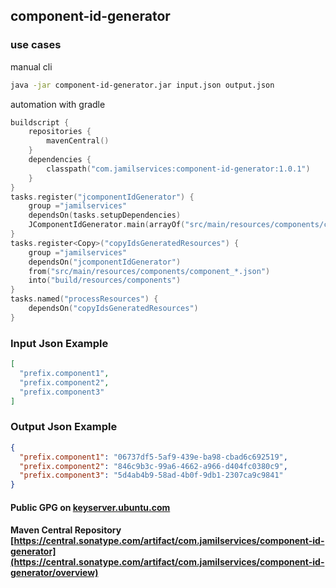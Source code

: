 ## component-id-generator

### use cases
manual cli
```bash
java -jar component-id-generator.jar input.json output.json
```

automation with gradle
```kts
buildscript {
    repositories {
        mavenCentral()
    }
    dependencies {
        classpath("com.jamilservices:component-id-generator:1.0.1")
    }
}
tasks.register("jcomponentIdGenerator") {
    group ="jamilservices"
    dependsOn(tasks.setupDependencies)
    JComponentIdGenerator.main(arrayOf("src/main/resources/components/component_names.json", "src/main/resources/components/component_ids.json"))
}
tasks.register<Copy>("copyIdsGeneratedResources") {
    group ="jamilservices"
    dependsOn("jcomponentIdGenerator")
    from("src/main/resources/components/component_*.json")
    into("build/resources/components")
}
tasks.named("processResources") {
    dependsOn("copyIdsGeneratedResources")
}
```

### Input Json Example
```json
[
  "prefix.component1",
  "prefix.component2",
  "prefix.component3"
]
```

### Output Json Example
```json
{
  "prefix.component1": "06737df5-5af9-439e-ba98-cbad6c692519",
  "prefix.component2": "846c9b3c-99a6-4662-a966-d404fc0380c9",
  "prefix.component3": "5d4ab4b9-58ad-4b0f-9db1-2307ca9c9841"
}
```

#### Public GPG on [keyserver.ubuntu.com](https://keyserver.ubuntu.com/pks/lookup?fingerprint=on&op=index&search=0xAD7CC3F39E5EA79376ABA336F7D1CE71D667E0E6)
#### Maven Central Repository [https://central.sonatype.com/artifact/com.jamilservices/component-id-generator](https://central.sonatype.com/artifact/com.jamilservices/component-id-generator/overview)